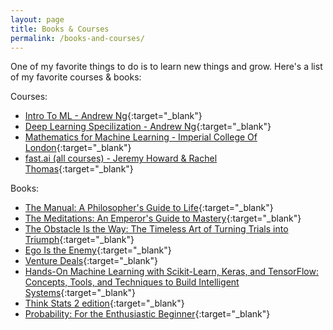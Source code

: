 ```yaml
---
layout: page
title: Books & Courses
permalink: /books-and-courses/
---
```


One of my favorite things to do is to learn new things and grow. Here\'s a list of my favorite courses & books:

Courses:

- [Intro To ML - Andrew Ng](https://www.coursera.org/learn/machine-learning){:target="_blank"}
- [Deep Learning Specilization - Andrew Ng](https://www.coursera.org/specializations/deep-learning){:target="_blank"}
- [Mathematics for Machine Learning - Imperial College Of London](https://www.coursera.org/specializations/mathematics-machine-learning){:target="_blank"}
- [fast.ai (all courses) - Jeremy Howard & Rachel Thomas](https://fast.ai/){:target="_blank"}

Books:

- [The Manual: A Philosopher\'s Guide to Life](https://www.amazon.com/Manual-Philosophers-Guide-Stoic-Philosophy-ebook/dp/B072KZWHW4/ref=sr_1_9?crid=XK30THP9O7TM&dchild=1&keywords=epictetus&qid=1603627896&sprefix=epictic%2Caps%2C174&sr=8-9){:target="_blank"}
- [The Meditations: An Emperor\'s Guide to Mastery](https://www.amazon.com/Meditations-Emperors-Guide-Mastery-Philosophy-ebook/dp/B073T331XJ/ref=pd_sim_nf_351_1/140-5782831-6313961?_encoding=UTF8&pd_rd_i=B073T331XJ&pd_rd_r=f993ee42-a648-49f1-96a3-d1dfe6dbc4fa&pd_rd_w=CM22S&pd_rd_wg=72ONZ&pf_rd_p=cb3486e5-b7ae-445b-a528-26b35ac6293b&pf_rd_r=C84J8QXF2GARJHR4FNS7&psc=1&refRID=C84J8QXF2GARJHR4FNS7){:target="_blank"}
- [The Obstacle Is the Way: The Timeless Art of Turning Trials into Triumph](https://www.amazon.com/Obstacle-Way-Timeless-Turning-Triumph-ebook/dp/B00G3L1B8K/ref=sr_1_1?dchild=1&keywords=obstacle+is+the+way&qid=1603628005&s=digital-text&sr=1-1){:target="_blank"}
- [Ego Is the Enemy](https://www.amazon.com/Ego-Enemy-Ryan-Holiday-ebook/dp/B015NTIXWE/ref=sr_1_1?dchild=1&keywords=ego+is+the+enemy&qid=1603628081&s=digital-text&sr=1-1){:target="_blank"}
- [Venture Deals](https://www.amazon.com/Venture-Deals-Smarter-Lawyer-Capitalist-ebook/dp/B07WSYKG7N/ref=sr_1_2?dchild=1&keywords=venture+deals&qid=1603628115&s=digital-text&sr=1-2){:target="_blank"}
- [Hands-On Machine Learning with Scikit-Learn, Keras, and TensorFlow: Concepts, Tools, and Techniques to Build Intelligent Systems](https://www.amazon.com/Hands-Machine-Learning-Scikit-Learn-TensorFlow-ebook/dp/B07XGF2G87/ref=sr_1_2?crid=1073A12NH77JW&dchild=1&keywords=hands+on+machine+learning&qid=1603628162&s=digital-text&sprefix=hands+on+machine+lear%2Cdigital-text%2C157&sr=1-2){:target="_blank"}
- [Think Stats 2 edition](https://greenteapress.com/wp/think-stats-2e/){:target="_blank"}
- [Probability: For the Enthusiastic Beginner](https://www.amazon.com/Probability-Enthusiastic-Beginner-David-Morin-ebook/dp/B06XJSHWCX/ref=sr_1_3?crid=1FXB8SWRHVL8B&dchild=1&keywords=probability+for+the+enthusiastic+beginner&qid=1603628328&s=digital-text&sprefix=probability+for+enthus%2Cdigital-text%2C204&sr=1-3){:target="_blank"}
